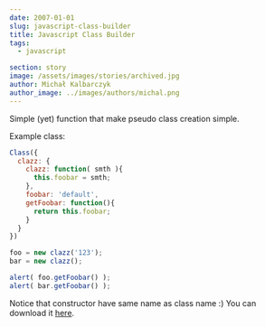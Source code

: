 ```yaml
---
date: 2007-01-01
slug: javascript-class-builder
title: Javascript Class Builder
tags:
  - javascript

section: story
image: /assets/images/stories/archived.jpg
author: Michał Kalbarczyk
author_image: ../images/authors/michal.png
---
```


Simple (yet) function that make pseudo class creation simple.

Example class:

```javascript
Class({
  clazz: {
    clazz: function( smth ){
      this.foobar = smth;
    },
    foobar: 'default',
    getFoobar: function(){
      return this.foobar;
    }
  }
})

foo = new clazz('123');
bar = new clazz();

alert( foo.getFoobar() );
alert( bar.getFoobar() );
```

Notice that constructor have same name as class name :) You can download it [here](http://fazibear.googlepages.com/classBuilder.zip).
